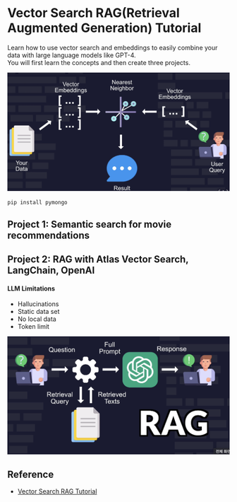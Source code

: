# Vector Search RAG(Retrieval Augmented Generation) Tutorial

Learn how to use vector search and embeddings to easily combine your data with large language models like GPT-4.    
You will first learn the concepts and then create three projects.     

![img](fig/fig1.png)


```
pip install pymongo
```



## Project 1: Semantic search for movie recommendations



## Project 2: RAG with Atlas Vector Search, LangChain, OpenAI

#### LLM Limitations
- Hallucinations
- Static data set
- No local data
- Token limit

![img](fig/fig2.png)



## Reference     
- [Vector Search RAG Tutorial](https://www.youtube.com/watch?v=JEBDfGqrAUA)
